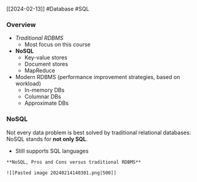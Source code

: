 [[2024-02-13]] #Database #SQL

### Overview
- *Traditional RDBMS* 
	- Most focus on this course
- **NoSQL**
	- Key-value stores
	- Document stores
	- MapReduce
- Modern RDBMS (performance improvement strategies, based on workload)
	- In-memory DBs
	- Columnar DBs
	- Approximate DBs

### NoSQL 
Not every data problem is best solved by traditional relational databases: NoSQL stands for **not only SQL**.
- Still supports SQL languages 

```ad-summary
**NoSQL, Pros and Cons versus traditional RDBMS**

![[Pasted image 20240214140301.png|500]]
```

